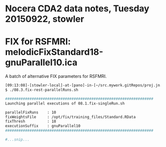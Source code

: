 # Nocera CDA2 data notes, Tuesday 20150922, stowler

# FIX for RSFMRI: melodicFixStandard18-gnuParallel10.ica

A batch of alternative FIX parameters for RSFMRI.

```bash
[09:13:08]-[stowler-local]-at-[pano]-in-[~/src.mywork.gitRepos/proj.jn.cda2] on master
$ ./08.3.fix-rest-parallelRuns.sh

###################################################################
Launching parallel executions of 08.1.fix-singleRun.sh

parallelFixRuns    : 10
fixWeightsFile     : /opt/fix/training_files/Standard.RData
fixThresh          : 18
executionSuffix    : gnuParallel10
###################################################################

#...snip...
```
